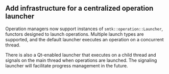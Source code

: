 ## Add infrastructure for a centralized operation launcher

Operation managers now support instances of
`smtk::operation::Launcher`, functors designed to launch
operations. Multiple launch types are supported, and the default
launcher executes an operation on a concurrent thread.

There is also a Qt-enabled launcher that executes on a child thread
and signals on the main thread when operations are launched. The
signaling launcher will facilitate progress management in the future.
